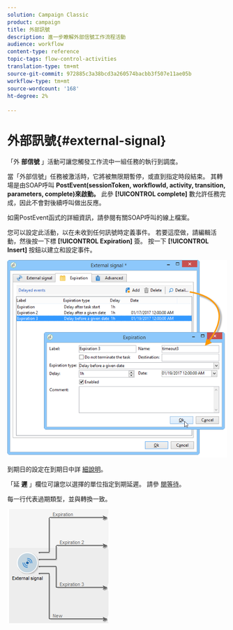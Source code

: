 ```yaml
---
solution: Campaign Classic
product: campaign
title: 外部訊號
description: 進一步瞭解外部信號工作流程活動
audience: workflow
content-type: reference
topic-tags: flow-control-activities
translation-type: tm+mt
source-git-commit: 972885c3a38bcd3a260574bacbb3f507e11ae05b
workflow-type: tm+mt
source-wordcount: '168'
ht-degree: 2%

---
```



# 外部訊號{#external-signal}

「外 **部信號** 」活動可讓您觸發工作流中一組任務的執行到調度。

當「外部信號」任務被激活時，它將被無限期暫停，或直到指定時段結束。 其轉場是由SOAP呼叫 **PostEvent(sessionToken, workflowId, activity, transition, parameters, complete)來啟動。** 此參 **[!UICONTROL complete]** 數允許任務完成，因此不會對後續呼叫做出反應。

如需PostEvent函式的詳細資訊，請參閱有關SOAP呼叫的線上檔案。

您可以設定此活動，以在未收到任何訊號時定義事件。 若要這麼做，請編輯活動，然後按一下標 **[!UICONTROL Expiration]** 簽。 按一下 **[!UICONTROL Insert]** 按鈕以建立和設定事件。

![](assets/edit_signal.png)

到期日的設定在到期日中詳 [細說明](../../workflow/using/defining-approvals.md)。

「延 **遲** 」欄位可讓您以選擇的單位指定到期延遲。 請參 [閱等待](../../workflow/using/wait.md)。

每一行代表過期類型，並與轉換一致。

![](assets/external_sign_diag.png)

